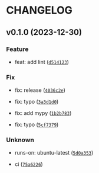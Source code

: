 # CHANGELOG



## v0.1.0 (2023-12-30)

### Feature

* feat: add lint ([`d514123`](https://github.com/olahsymbo/elasticsearch-logstash-kibana/commit/d514123d1f25cffc318f0085279e6c78539100d7))

### Fix

* fix: release ([`4036c2e`](https://github.com/olahsymbo/elasticsearch-logstash-kibana/commit/4036c2ee9e0a18cc7ce38df93340146696f5977d))

* fix: typo ([`3a3d1d0`](https://github.com/olahsymbo/elasticsearch-logstash-kibana/commit/3a3d1d095fd1ee94c5a096f7d4f557a9b10b0a4c))

* fix: add mypy ([`1b2b783`](https://github.com/olahsymbo/elasticsearch-logstash-kibana/commit/1b2b7837e58960189e238a6d562c33630e7aa17a))

* fix: typo ([`5cf7379`](https://github.com/olahsymbo/elasticsearch-logstash-kibana/commit/5cf7379fc0c23abbbbbc96cf1459fe28af25efa0))

### Unknown

* runs-on: ubuntu-latest ([`5d0a353`](https://github.com/olahsymbo/elasticsearch-logstash-kibana/commit/5d0a353d4cc68b9cf2c39f57973ab019f4326015))

* ci ([`75a6226`](https://github.com/olahsymbo/elasticsearch-logstash-kibana/commit/75a6226291f12126aa5d894b3a8f7d97a947c221))

